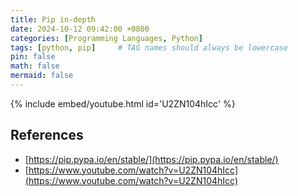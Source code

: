 ```yaml
---
title: Pip in-depth
date: 2024-10-12 09:42:00 +0800
categories: [Programming Languages, Python]
tags: [python, pip]     # TAG names should always be lowercase
pin: false
math: false
mermaid: false
---
```


{% include embed/youtube.html id='U2ZN104hIcc' %}

## References

* [https://pip.pypa.io/en/stable/](https://pip.pypa.io/en/stable/)
* [https://www.youtube.com/watch?v=U2ZN104hIcc](https://www.youtube.com/watch?v=U2ZN104hIcc)
